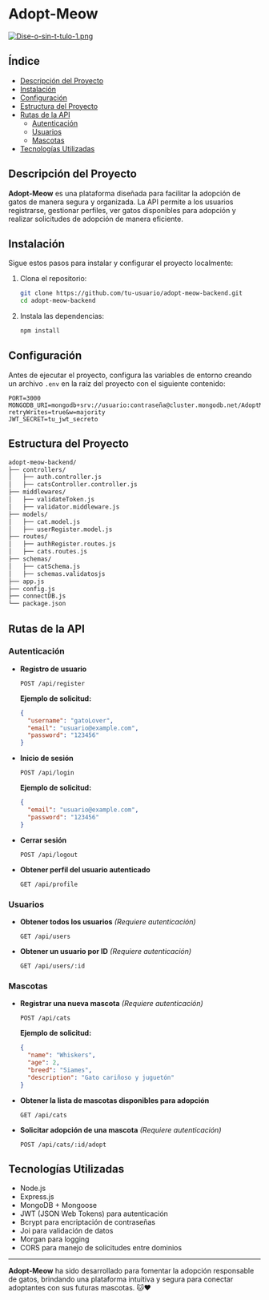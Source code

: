 # Adopt-Meow 
[![Dise-o-sin-t-tulo-1.png](https://i.postimg.cc/MK6VKCmd/Dise-o-sin-t-tulo-1.png)](https://postimg.cc/JtFGpdgk)
## Índice
- [Descripción del Proyecto](#descripción-del-proyecto)
- [Instalación](#instalación)
- [Configuración](#configuración)
- [Estructura del Proyecto](#estructura-del-proyecto)
- [Rutas de la API](#rutas-de-la-api)
  - [Autenticación](#autenticación)
  - [Usuarios](#usuarios)
  - [Mascotas](#mascotas)
- [Tecnologías Utilizadas](#tecnologías-utilizadas)

## Descripción del Proyecto

**Adopt-Meow** es una plataforma diseñada para facilitar la adopción de gatos de manera segura y organizada. La API permite a los usuarios registrarse, gestionar perfiles, ver gatos disponibles para adopción y realizar solicitudes de adopción de manera eficiente.

## Instalación

Sigue estos pasos para instalar y configurar el proyecto localmente:

1. Clona el repositorio:
   ```sh
   git clone https://github.com/tu-usuario/adopt-meow-backend.git
   cd adopt-meow-backend
   ```
2. Instala las dependencias:
   ```sh
   npm install
   ```

## Configuración

Antes de ejecutar el proyecto, configura las variables de entorno creando un archivo `.env` en la raíz del proyecto con el siguiente contenido:

```env
PORT=3000
MONGODB_URI=mongodb+srv://usuario:contraseña@cluster.mongodb.net/AdoptMeow?retryWrites=true&w=majority
JWT_SECRET=tu_jwt_secreto
```

## Estructura del Proyecto

```sh
adopt-meow-backend/
├── controllers/
│   ├── auth.controller.js
│   ├── catsController.controller.js
├── middlewares/
│   ├── validateToken.js
│   ├── validator.middleware.js
├── models/
│   ├── cat.model.js
│   ├── userRegister.model.js
├── routes/
│   ├── authRegister.routes.js
│   ├── cats.routes.js
├── schemas/
│   ├── catSchema.js
│   ├── schemas.validatosjs
├── app.js
├── config.js
├── connectDB.js
└── package.json
```

## Rutas de la API

### Autenticación

- **Registro de usuario**
  ```http
  POST /api/register
  ```
  **Ejemplo de solicitud:**
  ```json
  {
    "username": "gatoLover",
    "email": "usuario@example.com",
    "password": "123456"
  }
  ```

- **Inicio de sesión**
  ```http
  POST /api/login
  ```
  **Ejemplo de solicitud:**
  ```json
  {
    "email": "usuario@example.com",
    "password": "123456"
  }
  ```

- **Cerrar sesión**
  ```http
  POST /api/logout
  ```

- **Obtener perfil del usuario autenticado**
  ```http
  GET /api/profile
  ```

### Usuarios

- **Obtener todos los usuarios** *(Requiere autenticación)*
  ```http
  GET /api/users
  ```

- **Obtener un usuario por ID** *(Requiere autenticación)*
  ```http
  GET /api/users/:id
  ```

### Mascotas

- **Registrar una nueva mascota** *(Requiere autenticación)*
  ```http
  POST /api/cats
  ```
  **Ejemplo de solicitud:**
  ```json
  {
    "name": "Whiskers",
    "age": 2,
    "breed": "Siames",
    "description": "Gato cariñoso y juguetón"
  }
  ```

- **Obtener la lista de mascotas disponibles para adopción**
  ```http
  GET /api/cats
  ```

- **Solicitar adopción de una mascota** *(Requiere autenticación)*
  ```http
  POST /api/cats/:id/adopt
  ```

## Tecnologías Utilizadas

- Node.js
- Express.js
- MongoDB + Mongoose
- JWT (JSON Web Tokens) para autenticación
- Bcrypt para encriptación de contraseñas
- Joi para validación de datos
- Morgan para logging
- CORS para manejo de solicitudes entre dominios

---

**Adopt-Meow** ha sido desarrollado para fomentar la adopción responsable de gatos, brindando una plataforma intuitiva y segura para conectar adoptantes con sus futuras mascotas. 🐱❤️

